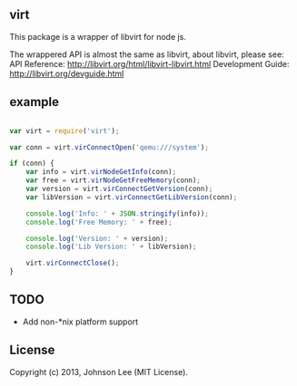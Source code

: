 ## virt

This package is a wrapper of libvirt for node js.

The wrappered API is almost the same as libvirt, about libvirt, please see:
  API Reference: http://libvirt.org/html/libvirt-libvirt.html
  Development Guide: http://libvirt.org/devguide.html


## example

``` js

var virt = require('virt');

var conn = virt.virConnectOpen('qemu:///system');

if (conn) {
    var info = virt.virNodeGetInfo(conn);
    var free = virt.virNodeGetFreeMemory(conn);
    var version = virt.virConnectGetVersion(conn);
    var libVersion = virt.virConnectGetLibVersion(conn);

    console.log('Info: ' + JSON.stringify(info));
    console.log('Free Memory: ' + free);

    console.log('Version: ' + version);
    console.log('Lib Version: ' + libVersion);

    virt.virConnectClose();
}
```


## TODO

 - Add non-*nix platform support


## License

Copyright (c) 2013, Johnson Lee (MIT License).


